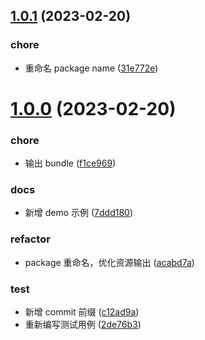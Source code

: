 ## [1.0.1](https://github.com/daiwanxing/bmap-loader/compare/1.0.0...1.0.1) (2023-02-20)


### chore

* 重命名 package name ([31e772e](https://github.com/daiwanxing/bmap-loader/commit/31e772e245a5bbb9b9b18c9e3a59e0e749b3e328))



# [1.0.0](https://github.com/daiwanxing/bmap-loader/compare/0.1.0...1.0.0) (2023-02-20)

### chore

-   输出 bundle ([f1ce969](https://github.com/daiwanxing/bmap-loader/commit/f1ce969a531b824974da0c92a6f424a241e7f43b))

### docs

-   新增 demo 示例 ([7ddd180](https://github.com/daiwanxing/bmap-loader/commit/7ddd1803fbce41ef085fac0160c98c72c88bb313))

### refactor

-   package 重命名，优化资源输出 ([acabd7a](https://github.com/daiwanxing/bmap-loader/commit/acabd7a1cd2c82ccd0874262462a3c0cda035df6))

### test

-   新增 commit 前缀 ([c12ad9a](https://github.com/daiwanxing/bmap-loader/commit/c12ad9ad8b29439c886dc196a96275567bd13106))
-   重新编写测试用例 ([2de76b3](https://github.com/daiwanxing/bmap-loader/commit/2de76b38b591c4a8f0abca3d22eca4cb6f129b20))
